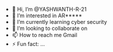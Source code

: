 - 👋 Hi, I’m @YASHWANTH-R-21
- 👀 I’m interested in AR*****
- 🌱 I’m currently learning cyber security 
- 💞️ I’m looking to collaborate on 
- 📫 How to reach me Gmail
- ⚡ Fun fact: ...

<!---
YASHWANTH-R-21/YASHWANTH-R-21 is a ✨ special ✨ repository because its `README.md` (this file) appears on your GitHub profile.
You can click the Preview link to take a look at your changes.
--->
